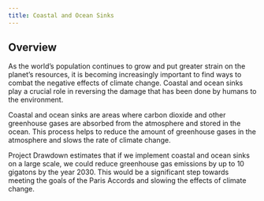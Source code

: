 ```yaml
---
title: Coastal and Ocean Sinks
---
```


## Overview

As the world’s population continues to grow and put greater strain on the planet’s resources, it is becoming increasingly important to find ways to combat the negative effects of climate change. Coastal and ocean sinks play a crucial role in reversing the damage that has been done by humans to the environment.

 Coastal and ocean sinks are areas where carbon dioxide and other greenhouse gases are absorbed from the atmosphere and stored in the ocean. This process helps to reduce the amount of greenhouse gases in the atmosphere and slows the rate of climate change.

Project Drawdown estimates that if we implement coastal and ocean sinks on a large scale, we could reduce greenhouse gas emissions by up to 10 gigatons by the year 2030. This would be a significant step towards meeting the goals of the Paris Accords and slowing the effects of climate change.